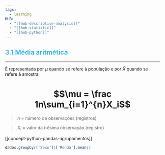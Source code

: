 ```yaml
---
tags:
  - learning
HUB:
  - "[[hub-descriptive-analysis]]"
  - "[[hub-statistic]]"
  - "[[hub-python]]"
---
```


## <font color=#39b8fa>3.1 Média aritmética</font>
***

É representada por $\mu$ quando se refere à população e por $\bar{X}$ quando se refere à amostra

# $$\mu = \frac 1n\sum_{i=1}^{n}X_i$$

> $n$ = número de observações (registros)

> $X_i$ = valor da i-ésima observação (registro)

[[concept-python-pandas-agrupamentos]]

```css
dados.groupby(['Sexo'])['Renda'].mean()
```

